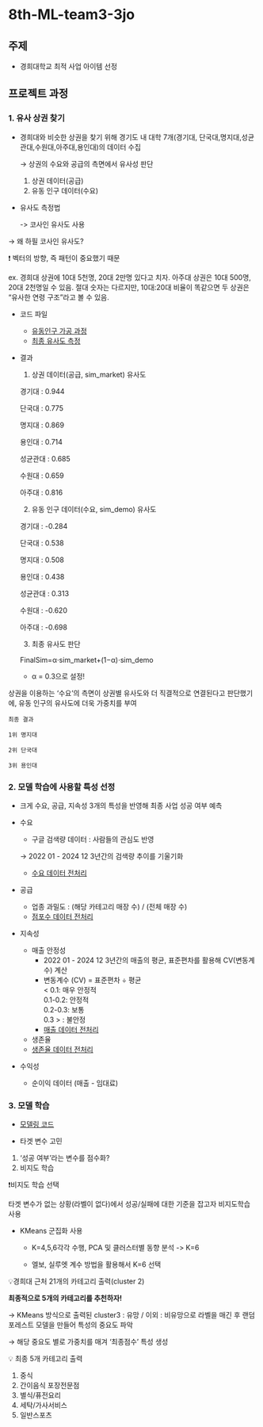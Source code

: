 # 8th-ML-team3-3jo

## 주제

- 경희대학교 최적 사업 아이템 선정

## 프로젝트 과정

### 1. 유사 상권 찾기

- 경희대와 비슷한 상권을 찾기 위해 경기도 내 대학 7개(경기대, 단국대,명지대,성균관대,수원대,아주대,용인대)의 데이터 수집
    
    → 상권의 수요와 공급의 측면에서 유사성 판단
    
    1. 상권 데이터(공급)
    2. 유동 인구 데이터(수요)

- 유사도 측정법
    
    -> 코사인 유사도 사용

→ 왜 하필 코사인 유사도?

❗ 벡터의 방향, 즉 패턴이 중요했기 때문

ex. 경희대 상권에 10대 5천명, 20대 2만명 있다고 치자. 아주대 상권은 10대 500명, 20대 2천명일 수 있음.
절대 숫자는 다르지만, 10대:20대 비율이 똑같으면 두 상권은 “유사한 연령 구조”라고 볼 수 있음.

- 코드 파일
    - [유동인구 가공 과정](코드파일/유동인구.py)
    - [최종 유사도 측정](코드파일/유사도측정.py)

- 결과
    1. 상권 데이터(공급, sim_market) 유사도
    
    경기대 : 0.944
    
    단국대 : 0.775
    
    명지대 : 0.869
    
    용인대 : 0.714
    
    성균관대 : 0.685
    
    수원대 : 0.659
    
    아주대 : 0.816
    
    2. 유동 인구 데이터(수요, sim_demo) 유사도
    
    경기대 : -0.284 
    
    단국대 : 0.538
    
    명지대 : 0.508
    
    용인대 : 0.438
    
    성균관대 : 0.313
    
    수원대 : -0.620
    
    아주대 : -0.698
    
    3. 최종 유사도 판단
    
    FinalSim=α⋅sim_market+(1−α)⋅sim_demo
    
    - α = 0.3으로 설정!
    
상권을 이용하는 ‘수요’의 측면이 상권별 유사도와 더 직결적으로 연결된다고 판단했기에, 유동 인구의 유사도에 더욱 가중치를 부여
    
    
    최종 결과
    
    1위 명지대
    
    2위 단국대
    
    3위 용인대
    

### 2. 모델 학습에 사용할 특성 선정
- 크게 수요, 공급, 지속성 3개의 특성을 반영해 최종 사업 성공 여부 예측
- 수요
    - 구글 검색량 데이터 : 사람들의 관심도 반영
        
     → 2022 01 - 2024 12 3년간의 검색량 추이를 기울기화
    - [수요 데이터 전처리](코드파일/트렌드_분석하는중.ipynb)
- 공급
    - 업종 과밀도 : (해당 카테고리 매장 수) / (전체 매장 수)
    - [점포수 데이터 전처리](코드파일/점포수데이터.ipynb)
- 지속성
    - 매출 안정성
        - 2022 01 - 2024 12 3년간의 매출의 평균, 표준편차를 활용해 CV(변동계수) 계산
        - 변동계수 (CV) = 표준편차 ÷ 평균 \
        < 0.1: 매우 안정적\
        0.1-0.2: 안정적\
        0.2-0.3: 보통\
        0.3 > : 불안정
        - [매출 데이터 전처리](코드파일/매출데이터_전처리.py)
    - 생존율
    - [생존율 데이터 전처리](코드파일/생존율데이터_변형중.ipynb)
- 수익성
    - 순이익 데이터 (매출 - 임대료)

### 3. 모델 학습
- [모델링 코드](코드파일/모델링.py)


- 타겟 변수 고민
1. ‘성공 여부’라는 변수를 점수화?
2. 비지도 학습

❗비지도 학습 선택

타겟 변수가 없는 상황(라벨이 없다)에서 성공/실패에 대한 기준을 잡고자 비지도학습 사용 

- KMeans 군집화 사용

    -  K=4,5,6각각 수행, PCA 및 클러스터별 동향 분석
-> K=6

    - 엘보, 실루엣 계수 방법을 활용해서 K=6 선택



💡경희대 근처 21개의 카테고리 출력(cluster 2)

**최종적으로 5개의 카테고리를 추천하자!**
 

→ KMeans 방식으로 출력된 cluster3 : 유망 / 이외 : 비유망으로 라벨을 매긴 후 랜덤포레스트 모델을 만들어 특성의 중요도 파악

→ 해당 중요도 별로 가중치를 매겨 ‘최종점수’ 특성 생성

💡 최종 5개 카테고리 출력

1. 중식
2. 간이음식 포장전문점
3. 별식/퓨전요리
4. 세탁/가사서비스
5. 일반스포츠